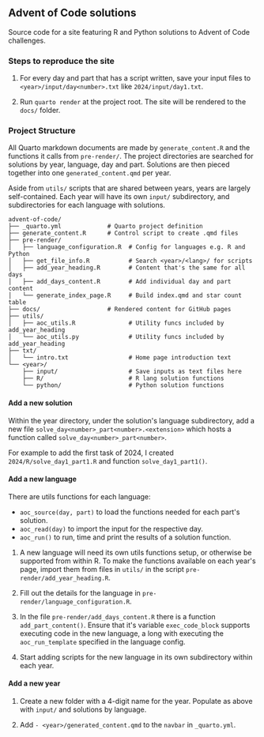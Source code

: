 ## Advent of Code solutions

Source code for a site featuring R and Python solutions to Advent of Code
challenges.

### Steps to reproduce the site

1. For every day and part that has a script written, save your input files to
`<year>/input/day<number>.txt` like `2024/input/day1.txt`.

2. Run `quarto render` at the project root. The site will be rendered to the
`docs/` folder.

### Project Structure

All Quarto markdown documents are made by `generate_content.R` and the functions
it calls from `pre-render/`. The project directories are searched for solutions
by year, language, day and part. Solutions are then pieced together into one
`generated_content.qmd` per year.

Aside from `utils/` scripts that are shared between years, years are largely
self-contained. Each year will have its own `input/` subdirectory, and
subdirectories for each language with solutions.

```
advent-of-code/
├── _quarto.yml             # Quarto project definition     
├── generate_content.R      # Control script to create .qmd files     
├── pre-render/
│   ├── language_configuration.R  # Config for languages e.g. R and Python
│   ├── get_file_info.R           # Search <year>/<lang>/ for scripts
│   ├── add_year_heading.R        # Content that's the same for all days
│   ├── add_days_content.R        # Add individual day and part content
│   └── generate_index_page.R     # Build index.qmd and star count table
├── docs/                   # Rendered content for GitHub pages
├── utils/                        
│   ├── aoc_utils.R               # Utility funcs included by add_year_heading
│   └── aoc_utils.py              # Utility funcs included by add_year_heading
├── txt/ 
│   └── intro.txt                 # Home page introduction text
└── <year>/
    ├── input/                    # Save inputs as text files here
    ├── R/                        # R lang solution functions
    └── python/                   # Python solution functions
```

#### Add a new solution

Within the year directory, under the solution's language subdirectory, add a new
file `solve_day<number>_part<number>.<extension>` which hosts a function called
`solve_day<number>_part<number>`.

For example to add the first task of 2024, I created `2024/R/solve_day1_part1.R`
and function `solve_day1_part1()`.

#### Add a new language

There are utils functions for each language: 

- `aoc_source(day, part)` to load the functions needed for each part's solution.
- `aoc_read(day)` to import the input for the respective day.
- `aoc_run()` to run, time and print the results of a solution function.

1. A new language will need its own utils functions setup, or otherwise be
supported from within R. To make the functions available on each year's page,
import them from files in `utils/` in the script
`pre-render/add_year_heading.R`.

2. Fill out the details for the language in
`pre-render/language_configuration.R`.

3. In the file `pre-render/add_days_content.R` there is a function
`add_part_content()`. Ensure that it's variable `exec_code_block` supports
executing code in the new language, a long with executing the `aoc_run_template`
specified in the language config.

4. Start adding scripts for the new language in its own subdirectory within each
year.

#### Add a new year

1. Create a new folder with a 4-digit name for the year. Populate as above with
`input/` and solutions by language.

2. Add `- <year>/generated_content.qmd` to the `navbar` in `_quarto.yml`.